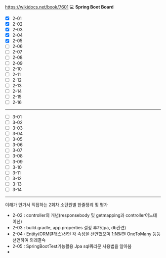 https://wikidocs.net/book/7601
💻
**Spring Boot Board**

- [x] 2-01
- [x] 2-02
- [x] 2-03
- [x] 2-04
- [x] 2-05
- [ ] 2-06
- [ ] 2-07
- [ ] 2-08
- [ ] 2-09
- [ ] 2-10
- [ ] 2-11
- [ ] 2-12
- [ ] 2-13
- [ ] 2-14
- [ ] 2-15
- [ ] 2-16
***
- [ ] 3-01
- [ ] 3-02
- [ ] 3-03
- [ ] 3-04
- [ ] 3-05
- [ ] 3-06
- [ ] 3-07
- [ ] 3-08
- [ ] 3-09
- [ ] 3-10
- [ ] 3-11
- [ ] 3-12
- [ ] 3-13
- [ ] 3-14
***
이해가 안가서 직접하는 2회차
소단원별 한줄정리 및 평가
- 2-02 : controller의 개념(responsebody 및 getmapping과 controller어노테이션)
- 2-03 : build.gradle, app.properties 설정 추가(jpa, db관련)
- 2-04 : Entity(ORM클래스)선언 각 속성을 선언했으며 1:N일땐 OneToMany 등등 선언하여 외래결속
- 2-05 : SpringBootTest기능활용 Jpa sql쿼리문 사용법을 알아봄
- 